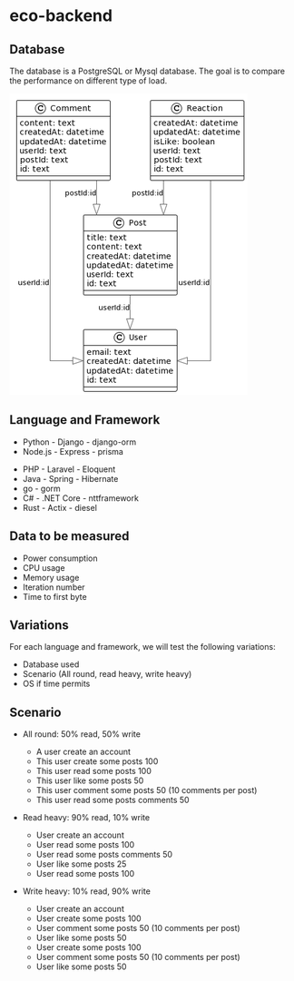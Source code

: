 # eco-backend

## Database

The database is a PostgreSQL or Mysql database. The goal is to compare the performance on different type of load.

![database](./database.png)

## Language and Framework

- Python - Django - django-orm
- Node.js - Express - prisma
<!-- - Bun - Express - prisma -->
- PHP - Laravel - Eloquent
- Java - Spring - Hibernate
- go - gorm
- C# - .NET Core - nttframework
- Rust - Actix - diesel

## Data to be measured

- Power consumption
- CPU usage
- Memory usage
- Iteration number
- Time to first byte

## Variations

For each language and framework, we will test the following variations:

- Database used
- Scenario (All round, read heavy, write heavy)
- OS if time permits

## Scenario

- All round: 50% read, 50% write

  - A user create an account
  - This user create some posts 100
  - This user read some posts 100
  - This user like some posts 50
  - This user comment some posts 50 (10 comments per post)
  - This user read some posts comments 50

- Read heavy: 90% read, 10% write

  - User create an account
  - User read some posts 100
  - User read some posts comments 50
  - User like some posts 25
  - User read some posts 100

- Write heavy: 10% read, 90% write
  - User create an account
  - User create some posts 100
  - User comment some posts 50 (10 comments per post)
  - User like some posts 50
  - User create some posts 100
  - User comment some posts 50 (10 comments per post)
  - User like some posts 50
